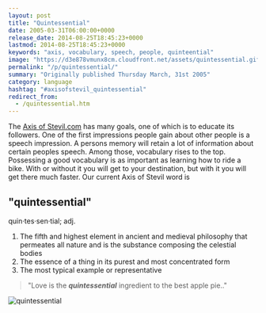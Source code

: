 ```yaml
---
layout: post
title: "Quintessential"
date: 2005-03-31T06:00:00+0000
release_date: 2014-08-25T18:45:23+0000
lastmod: 2014-08-25T18:45:23+0000
keywords: "axis, vocabulary, speech, people, quinteential"
image: "https://d3e878vmunx8cm.cloudfront.net/assets/quintessential.gif"
permalink: "/p/quintessential/"
summary: "Originally published Thursday March, 31st 2005"
category: language
hashtag: "#axisofstevil_quintessential"
redirect_from:
  - /quintessential.htm
---
```


[id_1]: https://d3e878vmunx8cm.cloudfront.net/assets/quintessential.gif "quintessential"
The [Axis of Stevil.com](/ "Axis of Stevil.com") has many goals, one of which is to educate its followers. One of the first impressions people gain about other people is a speech impression. A persons memory will retain a lot of information about certain peoples speech. Among those, vocabulary rises to the top. Possessing a good vocabulary is as important as learning how to ride a bike. With or without it you will get to your destination, but with it you will get there much faster. Our current Axis of Stevil word is

## "quintessential" ##

quin·tes·sen·tial; adj.

1. The fifth and highest element in ancient and medieval philosophy that permeates all nature and is the substance composing the celestial bodies
2. The essence of a thing in its purest and most concentrated form
3. The most typical example or representative

> "Love is the ***quintessential*** ingredient to the best apple pie.."

![quintessential][id_1]
